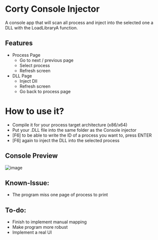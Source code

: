 # Corty Console Injector
A console app that will scan all process and inject into the selected one a DLL with the LoadLibraryA function.

## Features
- Process Page
  - Go to next / previous page
  - Select process
  - Refresh screen
- DLL Page 
  - Inject Dll
  - Refresh screen
  - Go back to process page

# How to use it?
- Compile it for your process target architecture (x86/x64)
- Put your .DLL file into the same folder as the Console injector
- [F6] to be able to write the ID of a process you want to, press ENTER
- [F6] again to inject the DLL into the selected process

## Console Preview
![image](https://github.com/kalvin-eliazord/Console_DLL_Injector/assets/61147281/be9413b7-05e9-4169-87e9-02ced7839f24)

## Known-Issue:
- The program miss one page of process to print

## To-do:
- Finish to implement manual mapping
- Make program more robust
- Implement a real UI
